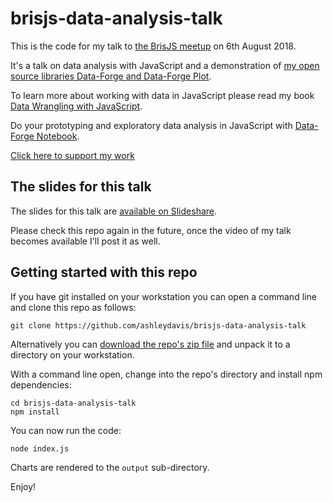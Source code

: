 # brisjs-data-analysis-talk

This is the code for my talk to [the BrisJS meetup](https://brisjs.org/) on 6th August 2018.

It's a talk on data analysis with JavaScript and a demonstration of [my open source libraries Data-Forge and Data-Forge Plot](http://www.data-forge-js.com/).

To learn more about working with data in JavaScript please read my book [Data Wrangling with JavaScript](http://bit.ly/2t2cJu2).

Do your prototyping and exploratory data analysis in JavaScript with [Data-Forge Notebook](http://www.data-forge-notebook.com/).

[Click here to support my work](https://www.codecapers.com.au/about#support-my-work)

## The slides for this talk

The slides for this talk are [available on Slideshare](https://www.slideshare.net/AshleyDavis33/data-analysis-in-javascript).

Please check this repo again in the future, once the video of my talk becomes available I'll post it as well.

## Getting started with this repo

If you have git installed on your workstation you can open a command line and clone this repo as follows:

    git clone https://github.com/ashleydavis/brisjs-data-analysis-talk

Alternatively you can [download the repo's zip file](https://github.com/ashleydavis/brisjs-data-analysis-talk/archive/master.zip) and unpack it to a directory on your workstation.

With a command line open, change into the repo's directory and install npm dependencies:

    cd brisjs-data-analysis-talk
    npm install

You can now run the code:

    node index.js

Charts are rendered to the `output` sub-directory.

Enjoy!
